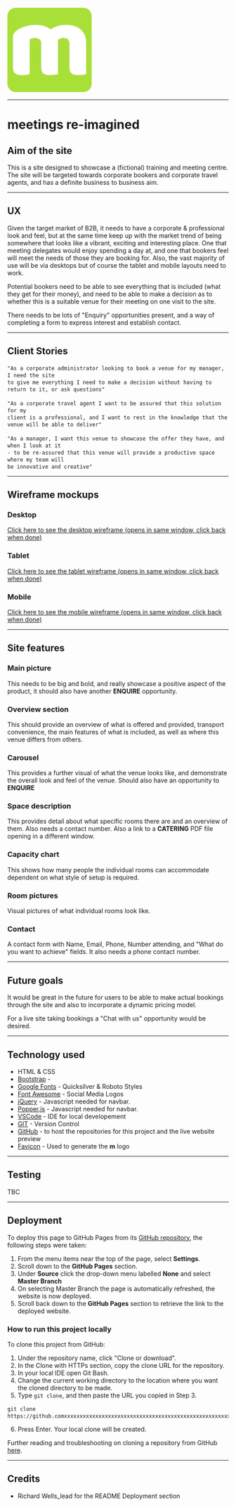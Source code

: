 ![logo](/assets/images/logojpg.jpg)

---

# **meetings re-imagined**

## **Aim of the site**

This is a site designed to showcase a (fictional) training and meeting centre. The site will 
be targeted towards corporate bookers and corporate travel agents, and has a definite
business to business aim.

---

## **UX**

Given the target market of B2B, it needs to have a corporate & professional look and feel, but at the 
same time keep up with the market trend of being somewhere that looks like a vibrant,
exciting and interesting place. One that meeting delegates would enjoy spending a day at, and one that bookers
feel will meet the needs of those they are booking for. Also, the vast majority of use will
be via desktops but of course the tablet and mobile layouts need to work.

Potential bookers need to be able to see everything that is included (what 
they get for their money), and need to be able to 
make a decision as to whether this is a suitable venue for their meeting on one visit
to the site. 

There needs to be lots of "Enquiry" opportunities present, and a way of completing a form to 
express interest and establish contact.



---
## **Client Stories**

    "As a corporate administrator looking to book a venue for my manager, I need the site
    to give me everything I need to make a decision without having to return to it, or ask questions"

    "As a corporate travel agent I want to be assured that this solution for my 
    client is a professional, and I want to rest in the knowledge that the venue will be able to deliver"

    "As a manager, I want this venue to showcase the offer they have, and when I look at it 
    - to be re-assured that this venue will provide a productive space where my team will 
    be innovative and creative"

---

## **Wireframe mockups**

### **Desktop**

<a href="https://photos.app.goo.gl/TGVT9eJaF16AThME8" target="_blank">Click here to see the desktop wireframe (opens in same window, click back when done)</a>

### **Tablet**

<a href="https://photos.app.goo.gl/y8QBAQqsnbwQ7hRN6" target="_blank">Click here to see the tablet wireframe (opens in same window, click back when done)</a>

### **Mobile**

<a href="https://photos.app.goo.gl/PfbXd5EvafY9yug38" target="_blank">Click here to see the mobile wireframe (opens in same window, click back when done)</a></a>

---


## **Site features**

### **Main picture**
This needs to be big and bold, and really showcase a positive aspect of the product,
it should also have another **ENQUIRE** opportunity.

### **Overview section**

This should provide an overview of what is offered and provided, transport convenience,
the main features of what is included, as well as where this venue differs from others.

### **Carousel**

This provides a further visual of what the venue looks like, and demonstrate the overall
look and feel of the venue. Should also have an opportunity to **ENQUIRE**

### **Space description**

This provides detail about what specific rooms there are and an overview of them. Also 
needs a contact number. Also a link to a **CATERING** PDF file opening in a different
window.

### **Capacity chart**

This shows how many people the individual rooms can accommodate dependent on
what style of setup is required.

### **Room pictures**

Visual pictures of what individual rooms look like.

### **Contact**

A contact form with Name, Email, Phone, Number attending, 
and "What do you want to achieve" fields. It also needs a phone contact number.

---
## Future goals

It would be great in the future for users to be able to make actual bookings through the
site and also to incorporate a dynamic pricing model.

For a live site taking bookings a "Chat with us" opportunity would be desired.



---
## Technology used

* HTML & CSS
* [Bootstrap](https://getbootstrap.com/) - 
* [Google Fonts](https://fonts.google.com/) - Quicksilver & Roboto Styles
* [Font Awesome](https://fontawesome.com/) - Social Media Logos
* [jQuery](https://jquery.com/) - Javascript needed for navbar.
* [Popper.js](https://popper.js.org/) - Javascript needed for navbar.
* [VSCode](https://code.visualstudio.com/) - IDE for local developement
* [GIT](https://git-scm.com/) - Version Control
* [GitHub](https://github.com/) - to host the repositories for this project and the live website preview
* [Favicon](https://favicon.io/) - Used to generate the **m** logo

---
## Testing

TBC

---
## Deployment

To deploy this page to GitHub Pages from its [GitHub repository](https://github.comxxxxxxxxxxxxxxxxxxxxxxxxx), the following steps were taken: 

1. From the menu items near the top of the page, select **Settings**.
2. Scroll down to the **GitHub Pages** section.
3. Under **Source** click the drop-down menu labelled **None** and select **Master Branch**
4. On selecting Master Branch the page is automatically refreshed, the website is now deployed. 
5. Scroll back down to the **GitHub Pages** section to retrieve the link to the deployed website.
 

### How to run this project locally

To clone this project from GitHub:

1. Under the repository name, click "Clone or download".
2. In the Clone with HTTPs section, copy the clone URL for the repository. 
3. In your local IDE open Git Bash.
4. Change the current working directory to the location where you want the cloned directory to be made.
5. Type ```git clone```, and then paste the URL you copied in Step 3.
```console
git clone https://github.comxxxxxxxxxxxxxxxxxxxxxxxxxxxxxxxxxxxxxxxxxxxxxxxxxxxxxxxxxxxxxxxxxxxxxxxxxxxxxxxxxxxxxxxxxx
```
6. Press Enter. Your local clone will be created.

Further reading and troubleshooting on cloning a repository from GitHub [here](https://help.github.com/en/articles/cloning-a-repository).

---
## Credits

* Richard Wells_lead for the README Deployment section
